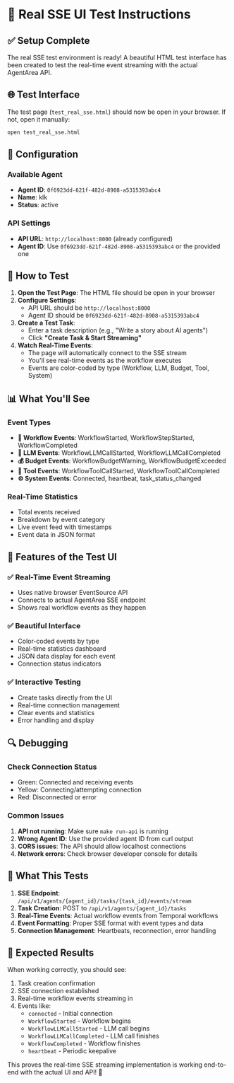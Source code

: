 # 🧪 Real SSE UI Test Instructions

## ✅ Setup Complete

The real SSE test environment is ready! A beautiful HTML test interface has been created to test the real-time event streaming with the actual AgentArea API.

## 🌐 Test Interface

The test page (`test_real_sse.html`) should now be open in your browser. If not, open it manually:
```bash
open test_real_sse.html
```

## 🔧 Configuration

### Available Agent
- **Agent ID**: `0f6923dd-621f-482d-8908-a5315393abc4`
- **Name**: klk
- **Status**: active

### API Settings
- **API URL**: `http://localhost:8000` (already configured)
- **Agent ID**: Use `0f6923dd-621f-482d-8908-a5315393abc4` or the provided one

## 🎯 How to Test

1. **Open the Test Page**: The HTML file should be open in your browser
2. **Configure Settings**: 
   - API URL should be `http://localhost:8000`
   - Agent ID should be `0f6923dd-621f-482d-8908-a5315393abc4`
3. **Create a Test Task**:
   - Enter a task description (e.g., "Write a story about AI agents")
   - Click **"Create Task & Start Streaming"**
4. **Watch Real-Time Events**:
   - The page will automatically connect to the SSE stream
   - You'll see real-time events as the workflow executes
   - Events are color-coded by type (Workflow, LLM, Budget, Tool, System)

## 📊 What You'll See

### Event Types
- **🔄 Workflow Events**: WorkflowStarted, WorkflowStepStarted, WorkflowCompleted
- **🧠 LLM Events**: WorkflowLLMCallStarted, WorkflowLLMCallCompleted
- **💰 Budget Events**: WorkflowBudgetWarning, WorkflowBudgetExceeded  
- **🔧 Tool Events**: WorkflowToolCallStarted, WorkflowToolCallCompleted
- **⚙️ System Events**: Connected, heartbeat, task_status_changed

### Real-Time Statistics
- Total events received
- Breakdown by event category
- Live event feed with timestamps
- Event data in JSON format

## 🚀 Features of the Test UI

### ✅ Real-Time Event Streaming
- Uses native browser EventSource API
- Connects to actual AgentArea SSE endpoint
- Shows real workflow events as they happen

### ✅ Beautiful Interface
- Color-coded events by type
- Real-time statistics dashboard
- JSON data display for each event
- Connection status indicators

### ✅ Interactive Testing
- Create tasks directly from the UI
- Real-time connection management
- Clear events and statistics
- Error handling and display

## 🔍 Debugging

### Check Connection Status
- Green: Connected and receiving events
- Yellow: Connecting/attempting connection  
- Red: Disconnected or error

### Common Issues
1. **API not running**: Make sure `make run-api` is running
2. **Wrong Agent ID**: Use the provided agent ID from curl output
3. **CORS issues**: The API should allow localhost connections
4. **Network errors**: Check browser developer console for details

## 📝 What This Tests

1. **SSE Endpoint**: `/api/v1/agents/{agent_id}/tasks/{task_id}/events/stream`
2. **Task Creation**: POST to `/api/v1/agents/{agent_id}/tasks`
3. **Real-Time Events**: Actual workflow events from Temporal workflows
4. **Event Formatting**: Proper SSE format with event types and data
5. **Connection Management**: Heartbeats, reconnection, error handling

## 🎉 Expected Results

When working correctly, you should see:
1. Task creation confirmation
2. SSE connection established 
3. Real-time workflow events streaming in
4. Events like:
   - `connected` - Initial connection
   - `WorkflowStarted` - Workflow begins
   - `WorkflowLLMCallStarted` - LLM call begins
   - `WorkflowLLMCallCompleted` - LLM call finishes
   - `WorkflowCompleted` - Workflow finishes
   - `heartbeat` - Periodic keepalive

This proves the real-time SSE streaming implementation is working end-to-end with the actual UI and API! 🚀